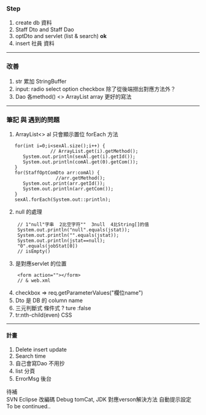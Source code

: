 ### Step
1.  create db 資料   
2.  Staff  Dto and Staff Dao
3.  optDto and servlet (list & search)      **ok**    
4.  insert 社員 資料  
------------------------  

### 改善  
1. str 累加 StringBuffer  
2. input: radio select option checkbox 除了從後端撈出對應方法外？
3. Dao 各method()  <> ArrayList array 更好的寫法  
  
------------------------  
### 筆記  與  遇到的問題  
1. ArrayList<> al  只會顯示置位  forEach 方法
```  
   for(int i=0;i<sexAl.size();i++) {
                // ArrayList.get(i).getMethod();
      System.out.println(sexAl.get(i).getId());
      System.out.println(comAl.get(0).getCom());
   }
   for(StaffOptComDto arr:comAl) {
                  //arr.getMethod();
      System.out.print(arr.getId());
      System.out.println(arr.getCom());
   }
   sexAl.forEach(System.out::println);

```  
2. null 的處理
```  
    // 1"null"字串  2比空字符""  3null  4比String[]的值
    System.out.println("null".equals(jstat));
    System.out.println("".equals(jstat));
    System.out.println(jstat==null);
    "0".equals(jobStat[0])
    // isEmpty()
```
3. 是對應servlet 的位置  
```
    <form action=""></form>
    // & web.xml 
```  

4. checkbox => req.getParameterValues("欄位name")
5. Dto 是 DB 的 column name
6. 三元判斷式    條件式 ? ture :false
7. tr:nth-child(even)  CSS  
   
----------------------------------
#### 計畫  
1. Delete insert update
2. Search time
3. 自己會寫Dao 不用抄  
4. list 分頁
5. ErrorMsg 後台  

待補  
SVN  Eclipse 改編碼  Debug  tomCat, JDK 對應verson解決方法  自動提示設定  
To be continued..  
